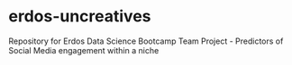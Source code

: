 # erdos-uncreatives
Repository for Erdos Data Science Bootcamp Team Project - Predictors of Social Media engagement within a niche
